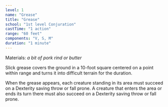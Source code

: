 ```yaml
---
level: 1
name: "Grease"
title: "Grease"
school: "1st level Conjuration"
castTime: "1 action"
range: "60 feet"
components: "V, S, M"
duration: "1 minute"
---
```


Materials: *a bit of pork rind or butter*

Slick grease covers the ground in a 10-foot square centered on a point within range and turns it into difficult terrain for the duration.

When the grease appears, each creature standing in its area must succeed on a Dexterity saving throw or fall prone. A creature that enters the area or ends its turn there must also succeed on a Dexterity saving throw or fall prone.
